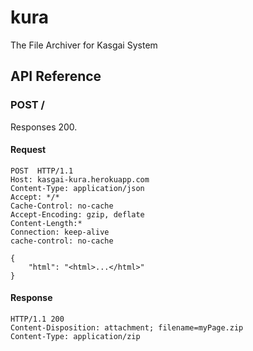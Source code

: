 # kura
The File Archiver for Kasgai System

## API Reference

### POST /
Responses 200.

#### Request
```
POST  HTTP/1.1
Host: kasgai-kura.herokuapp.com
Content-Type: application/json
Accept: */*
Cache-Control: no-cache
Accept-Encoding: gzip, deflate
Content-Length:*
Connection: keep-alive
cache-control: no-cache

{
    "html": "<html>...</html>"
}
```

#### Response
```
HTTP/1.1 200
Content-Disposition: attachment; filename=myPage.zip
Content-Type: application/zip
```
